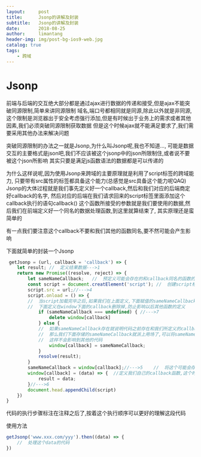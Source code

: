 ```yaml
---
layout:     post
title:      Jsonp的讲解及封装
subtitle:   Jsonp的讲解及封装
date:       2018-08-25
author:     limantang
header-img: img/post-bg-ios9-web.jpg
catalog: true
tags:
    - 跨域
---
```


# Jsonp
前端与后端的交互绝大部分都是通过ajax进行数据的传递和接受,但是ajax不能突破同源限制,简单来讲同源限制
域名,端口号都相同就是同源,除此以外就是非同源,
这个限制是浏览器出于安全考虑强行添加,但是有时候出于业务上的需求或者其他因素,我们必须突破同源限制获取数据
但是这个时候ajax就不能满足要求了,我们需要采用其他办法来解决问题

突破同源限制的办法之一就是Jsonp,为什么叫Jsonp呢,我也不知道...,
可能是数据交互的主要格式是json吧,我们不应该被这个jsonp中的json所限制住,或者说不要被这个json所影响
其实只要是满足js函数语法的数据都是可以传递的

为什么这样说呢,因为使用Jsonp来跨域的主要原理就是利用了script标签的跨域能力,
只要带有src属性的标签都具备这个能力(总感觉是src具备这个能力呢QAQ)
Jsonp的大体过程就是我们事先定义好一个callback,然后和我们对应的后端商定好callback的名字,
然后对应的后端在我们请求回来的script标签里面添加这个callback执行的语句callback()
这个函数所接受的参数就是我们要使用的数据,然后我们在前端定义好一个同名的数据处理函数,到这里就算结束了,
其实原理还是蛮简单的

有一点我们要注意这个callback不要和我们其他的函数同名,要不然可能会产生影响

下面就简单的封装一个Jsonp

```javascript
 getJsonp = (url, callback = 'callback') => {
    let result; //  定义结果数据--->1
    return new Promise((resolve, reject) => {
        let sameNameCallback;   //  预定义可能会存在的和callback同名的函数的临时变量--->2
        const script = document.creatElement('script'); //  创建script标签--->3
        script.src = url;//--->4
        script.onload = () => {
        //  当script加载完毕之后,如果我们在上面定义,下面赋值的sameNameCallback还是undefined得话,说明不存在这个同名函数,就将
        //  下面定义在window下面的callback删除掉,防止影响以后其他函数的定义
            if (sameNameCallback === undefined) { //--->7
                delete window[callback]
            } else {
            //  如果sameNameCallback存在就说明代码之前存在和我们所定义的callback同名的函数
            //  那么我们下面存储的sameNameCallback就派上用场了,可以将sameNameCallback重新赋值给window下面的那个同名函数
            //  这样不会影响到其他的代码
                window[callback] = sameNameCallback;
            }
            resolve(result);
        }
        sameNameCallback = window[callback];//--->5    //  将这个可能会存在的同名函数存到上面定义的变量中
        window[callback] = (data) => {  //定义我们自己的callback函数,这个时候不必担心会覆盖和callback的同名函数,因为我们上面以及存好了
            result = data;
        }//--->6
        document.head.appendChild(script)
    })
}
```
代码的执行步骤标注在注释之后了,按着这个执行顺序可以更好的理解这段代码

使用方法

```javascript
getJsonp('www.xxx.com/yyy').then((data) => {
    //  处理这个data的代码
})
```
